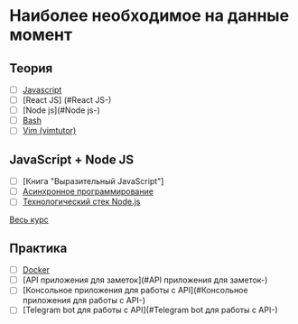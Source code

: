 # Наиболее необходимое на данные момент

## Теория
  - [ ] [Javascript](#Javascript-)
  - [ ] [React JS] (#React JS-)
  - [ ] [Node js](#Node js-)
  - [ ] [Bash](#Bash-)
  - [ ] [Vim (vimtutor)](#vim-)

## JavaScript + Node JS
  - [ ] [Книга "Выразительный JavaScript"]
  - [ ] [Асинхронное программирование](https://github.com/HowProgrammingWorks/Index/blob/master/Courses/Asynchronous.md)
  - [ ] [Технологический стек Node.js](https://github.com/HowProgrammingWorks/Index/blob/master/Courses/NodeJS.md)

  [Весь курс](https://github.com/HowProgrammingWorks/Index) 
  
## Практика
  - [ ] [Docker](#Docker-)
  - [ ] [API приложения для заметок](#API приложения для заметок-)
  - [ ] [Консольное приложения для работы с API](#Консольное приложения для работы с API-)
  - [ ] [Telegram bot для работы с API](#Telegram bot для работы с API-)
